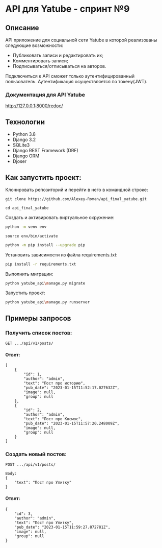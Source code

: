 # API для Yatube - спринт №9
## Описание
API приложение для социальной сети Yatube в которой реализованы следующие возможности:
* Публиковать записи и редактировать их;
* Комментировать записи;
* Подписываться/отписываться на авторов.

Подключиться к API сможет только аутентифицированный пользователь. Аутентификация осуществляется по токену(JWT).

### Документация для API Yatube
http://127.0.0.1:8000/redoc/


## Технологии
* Python 3.8
* Django 3.2
* SQLite3
* Django REST Framework (DRF)
* Django ORM
* Djoser


## Как запустить проект:

Клонировать репозиторий и перейти в него в командной строке:

```
git clone https://github.com/Alexey-Roman/api_final_yatube.git
```

```
cd api_final_yatube
```

Cоздать и активировать виртуальное окружение:

```bash
python -m venv env
```

```
source env/bin/activate
```

```bash
python -m pip install --upgrade pip
```

Установить зависимости из файла requirements.txt:

```bash
pip install -r requirements.txt
```

Выполнить миграции:

```bash
python yatube_api\manage.py migrate
```

Запустить проект:

```bash
python yatube_api\manage.py runserver
```

## Примеры запросов

### Получить список постов:
```
GET .../api/v1/posts/
```
#### Ответ:
```
[
    {
        "id": 1,
        "author": "admin",
        "text": "Пост про историю",
        "pub_date": "2023-01-15T11:52:17.027632Z",
        "image": null,
        "group": null
    },
    {
        "id": 2,
        "author": "admin",
        "text": "Пост про Космос",
        "pub_date": "2023-01-15T11:57:20.248009Z",
        "image": null,
        "group": null
    }
]
```


### Создать новый постов:
```
POST .../api/v1/posts/

Body:
{
    "text": "Пост про Улитку"
}
```
#### Ответ:
```
{
    "id": 3,
    "author": "admin",
    "text": "Пост про Улитку",
    "pub_date": "2023-01-15T11:59:27.872781Z",
    "image": null,
    "group": null
}
```


